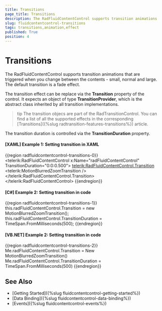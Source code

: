 ```yaml
---
title: Transitions
page_title: Transitions
description: The RadFluidContentControl supports transition animations that are triggered when you change between the contents.
slug: fluidcontentcontrol-transitions
tags: transitions,animation,effect
published: True
position: 4
---
```


# Transitions

The RadFluidContentControl supports transition animations that are triggered when you change between the contents - small, normal and large. The default transition is a fade effect.

The transition effect can be replace via the __Transition__ property of the control. It expects an object of type __TransitionProvider__, which is the abstract class inherited by all transition implementations. 

>tip The transition objecs are part of the RadTransitionControl. You can find a list of all the supported effects in the corresponding [Transitions]({%slug radtransition-features-transitions%}) article.

The transition duration is controlled via the __TransitionDuration__ property.

#### __[XAML] Example 1: Setting transition in XAML__
{{region radfluidcontentcontrol-transitions-0}}
	<telerik:RadFluidContentControl x:Name="radFluidContentControl" 
								    TransitionDuration="0:0:0.500"> 
		<telerik:RadFluidContentControl.Transition>
			<telerik:MotionBlurredZoomTransition />
		</telerik:RadFluidContentControl.Transition>
	</telerik:RadFluidContentControl>
{{endregion}}

#### __[C#] Example 2: Setting transition in code__
{{region radfluidcontentcontrol-transitions-1}}
	this.radFluidContentControl.Transition = new MotionBlurredZoomTransition();
	this.radFluidContentControl.TransitionDuration = TimeSpan.FromMilliseconds(500);
{{endregion}}

#### __[VB.NET] Example 2: Setting transition in code__
{{region radfluidcontentcontrol-transitions-2}}
	Me.radFluidContentControl.Transition = New MotionBlurredZoomTransition()
    Me.radFluidContentControl.TransitionDuration = TimeSpan.FromMilliseconds(500)
{{endregion}}

## See Also
* [Getting Started]({%slug fluidcontentcontrol-getting-started%})
* [Data Binding]({%slug fluidcontentcontrol-data-binding%})
* [Events]({%slug fluidcontentcontrol-events%})
